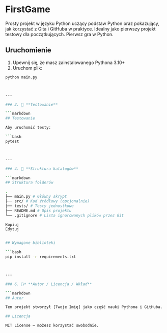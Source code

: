 # FirstGame

Prosty projekt w języku Python uczący podstaw Python oraz pokazujący, jak korzystać z Gita i GitHuba w praktyce. 
Idealny jako pierwszy projekt testowy dla początkujących. Pierwsz gra w Python.

## Uruchomienie

1. Upewnij się, że masz zainstalowanego Pythona 3.10+
2. Uruchom plik:

```bash
python main.py



---

### 3. 🧪 **Testowanie**

```markdown
## Testowanie

Aby uruchomić testy:

```bash
pytest



---

### 4. 📁 **Struktura katalogów**

```markdown
## Struktura folderów

.
├── main.py # Główny skrypt
├── src/ # Kod źródłowy (opcjonalnie)
├── tests/ # Testy jednostkowe
├── README.md # Opis projektu
└── .gitignore # Lista ignorowanych plików przez Git

Kopiuj
Edytuj


## Wymagane biblioteki

```bash
pip install -r requirements.txt



---

### 6. 🙋‍♂️ **Autor / Licencja / Wkład**

```markdown
## Autor

Ten projekt stworzył [Twoje Imię] jako część nauki Pythona i GitHuba.

## Licencja

MIT License – możesz korzystać swobodnie.



